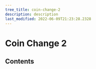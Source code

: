 ```yaml
---
tree_title: coin-change-2
description: description
last_modified: 2022-06-09T21:23:28.2328
---
```


# Coin Change 2

## Contents
